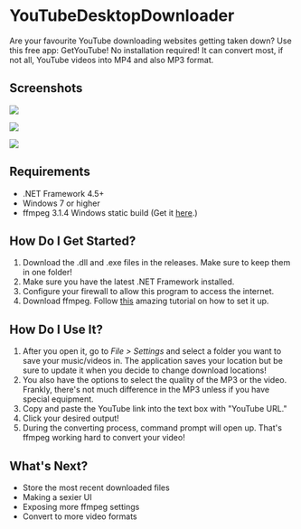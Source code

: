 # YouTubeDesktopDownloader
Are your favourite YouTube downloading websites getting taken down? Use this free app: GetYouTube! No installation required! It can convert most, if not all, YouTube videos into MP4 and also MP3 format. 

## Screenshots ##

![](http://i.imgur.com/sRFnRJg.jpg)

![](http://i.imgur.com/phd48ik.jpg)

![](http://i.imgur.com/EZUL0XR.jpg)

## Requirements ##



- .NET Framework 4.5+
- Windows 7 or higher
- ffmpeg 3.1.4 Windows static build (Get it [here](https://ffmpeg.zeranoe.com/builds/).)

## How Do I Get Started? ##

1. Download the .dll and .exe files in the releases. Make sure to keep them in one folder!
2. Make sure you have the latest .NET Framework installed.
3. Configure your firewall to allow this program to access the internet. 
4. Download ffmpeg. Follow [this](http://www.wikihow.com/Install-FFmpeg-on-Windows) amazing tutorial on how to set it up.

## How Do I Use It? 

1. After you open it, go to *File > Settings* and select a folder you want to save your music/videos in. The application saves your location but be sure to update it when you decide to change download locations!
2. You also have the options to select the quality of the MP3 or the video. Frankly, there's not much difference in the MP3 unless if you have special equipment. 
3. Copy and paste the YouTube link into the text box with "YouTube URL."
4. Click your desired output!
5. During the converting process, command prompt will open up. That's ffmpeg working hard to convert your video! 

## What's Next? ##

- Store the most recent downloaded files
- Making a sexier UI
- Exposing more ffmpeg settings
- Convert to more video formats